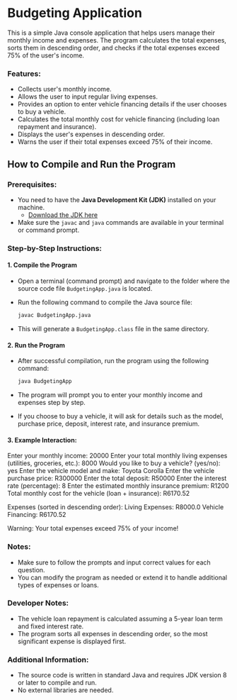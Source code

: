 # Budgeting Application

This is a simple Java console application that helps users manage their monthly income and expenses. The program calculates the total expenses, sorts them in descending order, and checks if the total expenses exceed 75% of the user's income.

### Features:
- Collects user's monthly income.
- Allows the user to input regular living expenses.
- Provides an option to enter vehicle financing details if the user chooses to buy a vehicle.
- Calculates the total monthly cost for vehicle financing (including loan repayment and insurance).
- Displays the user's expenses in descending order.
- Warns the user if their total expenses exceed 75% of their income.

## How to Compile and Run the Program

### Prerequisites:
- You need to have the **Java Development Kit (JDK)** installed on your machine.
  - [Download the JDK here](https://www.oracle.com/java/technologies/javase-downloads.html)
- Make sure the `javac` and `java` commands are available in your terminal or command prompt.

### Step-by-Step Instructions:

#### 1. Compile the Program

- Open a terminal (command prompt) and navigate to the folder where the source code file `BudgetingApp.java` is located.
- Run the following command to compile the Java source file:

    ```bash
    javac BudgetingApp.java
    ```

- This will generate a `BudgetingApp.class` file in the same directory.

#### 2. Run the Program

- After successful compilation, run the program using the following command:

    ```bash
    java BudgetingApp
    ```

- The program will prompt you to enter your monthly income and expenses step by step.
- If you choose to buy a vehicle, it will ask for details such as the model, purchase price, deposit, interest rate, and insurance premium.

#### 3. Example Interaction:
Enter your monthly income: 20000 Enter your total monthly living expenses (utilities, groceries, etc.): 8000 Would you like to buy a vehicle? (yes/no): yes Enter the vehicle model and make: Toyota Corolla Enter the vehicle purchase price: R300000 Enter the total deposit: R50000 Enter the interest rate (percentage): 8 Enter the estimated monthly insurance premium: R1200 Total monthly cost for the vehicle (loan + insurance): R6170.52

Expenses (sorted in descending order): Living Expenses: R8000.0 Vehicle Financing: R6170.52

Warning: Your total expenses exceed 75% of your income!


### Notes:
- Make sure to follow the prompts and input correct values for each question.
- You can modify the program as needed or extend it to handle additional types of expenses or loans.

### Developer Notes:
- The vehicle loan repayment is calculated assuming a 5-year loan term and fixed interest rate.
- The program sorts all expenses in descending order, so the most significant expense is displayed first.

### Additional Information:
- The source code is written in standard Java and requires JDK version 8 or later to compile and run.
- No external libraries are needed.



